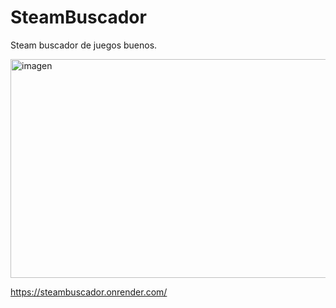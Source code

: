 # SteamBuscador
Steam buscador de juegos buenos.


<img width="523" height="350" alt="imagen" src="https://github.com/user-attachments/assets/4d1f9510-a079-4865-85a2-9826aaa726f3" />



https://steambuscador.onrender.com/
